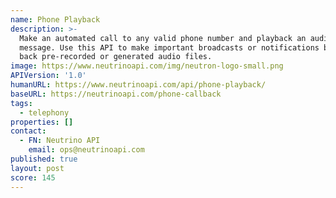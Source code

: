 ```yaml
---
name: Phone Playback
description: >-
  Make an automated call to any valid phone number and playback an audio
  message. Use this API to make important broadcasts or notifications by playing
  back pre-recorded or generated audio files.
image: https://www.neutrinoapi.com/img/neutron-logo-small.png
APIVersion: '1.0'
humanURL: https://www.neutrinoapi.com/api/phone-playback/
baseURL: https://neutrinoapi.com/phone-callback
tags:
  - telephony
properties: []
contact:
  - FN: Neutrino API
    email: ops@neutrinoapi.com
published: true
layout: post
score: 145
---
```

